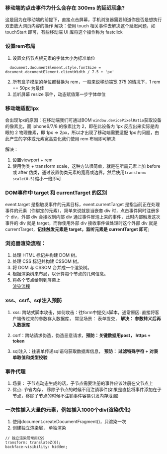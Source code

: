 ### 移动端的点击事件为什么会存在 300ms 的延迟现象?
这是因为在移动端的前提下，直接点击屏幕，手机浏览器需要知道你是否是想执行双击放大网页内容的操作
解决：使用 touch 相关事件去解决这个延迟问题，如 touchStart 即可，有些移动端 UI 库将这个操作称为 fastclick

### 设置rem布局
1. 设置文档节点根元素的字体大小为标准单位
  ```
    document.documentElement.style.fontSize = document.documentElement.clientWidth / 7.5 + 'px'
  ```
2. 所有盒子模型的单位都替换为 rem，一般来说移动端宽 375 的情况下，1 rem == 50px 为最佳
3. 监听屏幕 resize 事件，动态赋值第一步字体单位


### 移动端适配1px
会出现1px的原因：在移动端我们可通过BOM `window.devicePixelRatio`获取设备的像素比，而 iphone6/7/8 的像素比为 2，即在此设备内 1px 反应出来实际是肉眼的 2 物理像素，即 1px => 2px，所以才出现了移动端需要适配 1px 的问题，由此产生的字体或元素宽高变化我们使用 rem 布局即可解决

解决：
1. 设置viewport + rem 
2. 使用伪类 + transform scale，这种方法很简单，就是在所需元素上加 before 或 after 伪类，通过设置伪类元素的宽高或边界，然后使用`transform: scale(0.5)`缩小一倍即可


### DOM事件中 target 和 currentTarget 的区别
event.target 是指触发事件的元素目标，event.currentTarget 是指当前正在处理事件的元素（你绑定的元素），简单来说就是当嵌套 div 时，点击事件同时注册多个 div，外部 div 会接收到内部 div 通过事件冒泡上来的事件，此时内部触发这次事件的 div 就是 target，而你使用外部 div 接收事件做处理时这个外部 div 就是 currentTarget，**记住触发元素是 target，监听元素是 currentTarget 即可**;


### 浏览器渲染流程： 
1. 处理 HTML 标记并构建 DOM 树。
2. 处理 CSS 标记并构建 CSSOM 树。
3. 将 DOM 与 CSSOM 合并成一个渲染树。
4. 根据渲染树来布局，以计算每个节点的几何信息。
5. 将各个节点绘制到屏幕上  
[渲染流程](./浏览器渲染流程.png)


### xss、csrf、sql注入预防
1. xss: 跨站式脚本攻击，如何攻击：往form中提交js脚本，通常原因: 直接将客户端传过来的参数存入数据库， 常见场景： 表单提交， **解决： 参数转义后再入数据库**

2. csrf：跨站请求伪造，伪造恶意请求，**预防：关键数据用post， https + token**

3. sql注入：往表单传递sql语句获取数据库信息， **预防： 过滤特殊字符 + 对表单取值和类型校验**


### 事件代理
1. 场景： 子节点动态生成的话，子节点需要注册的事件应该注册在父节点上
2. 优点: 节省内存， 移除子节点的时候不用注销事件(如果是直接将事件添加在子节点，移除子节点的时候不注销事件容易引发内存泄漏)

### 一次性插入大量的元素，例如插入1000个div(渲染优化)
1. 使用document.createDocumentFragment()，只渲染一次
2. 创建独立渲染层， 单独渲染

```
// 独立渲染层常用CSS
transform: translateZ(0);
backface-visibility: hidden;
```



